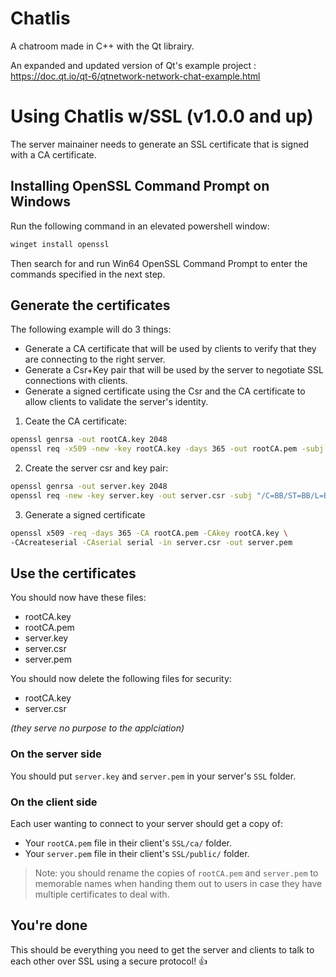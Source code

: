 # Chatlis

A chatroom made in C++ with the Qt librairy.

An expanded and updated version of Qt's example project : https://doc.qt.io/qt-6/qtnetwork-network-chat-example.html

# Using Chatlis w/SSL (v1.0.0 and up)

The server mainainer needs to generate an SSL certificate that is signed with a CA certificate. 

## Installing OpenSSL Command Prompt on Windows

Run the following command in an elevated powershell window:

```sh
winget install openssl
```

Then search for and run Win64 OpenSSL Command Prompt to enter the commands specified in the next step.

## Generate the certificates

The following example will do 3 things:

- Generate a CA certificate that will be used by clients to verify that they are connecting to the right server.
- Generate a Csr+Key pair that will be used by the server to negotiate SSL connections with clients.
- Generate a signed certificate using the Csr and the CA certificate to allow clients to validate the server's identity.

1. Ceate the CA certificate:

```sh
openssl genrsa -out rootCA.key 2048
openssl req -x509 -new -key rootCA.key -days 365 -out rootCA.pem -subj "/C=AA/ST=AA/L=AA/O=AA Ltd/OU=AA/CN=AA/emailAddress=aa@aa.com"
```

2. Create the server csr and key pair:

```sh
openssl genrsa -out server.key 2048
openssl req -new -key server.key -out server.csr -subj "/C=BB/ST=BB/L=BB/O=BB Ltd/OU=BB/CN=BB/emailAddress=bb@bb.com"
```

3. Generate a signed certificate

```sh
openssl x509 -req -days 365 -CA rootCA.pem -CAkey rootCA.key \
-CAcreateserial -CAserial serial -in server.csr -out server.pem
```

## Use the certificates

You should now have these files:

- rootCA.key
- rootCA.pem
- server.key
- server.csr
- server.pem

You should now delete the following files for security:
- rootCA.key
- server.csr

*(they serve no purpose to the applciation)*

### On the server side

You should put `server.key` and `server.pem` in your server's `SSL` folder.

### On the client side

Each user wanting to connect to your server should get a copy of:

- Your `rootCA.pem` file in their client's `SSL/ca/` folder.
- Your `server.pem` file in their client's `SSL/public/` folder.

> Note: you should rename the copies of `rootCA.pem` and `server.pem` to memorable names when handing them out to users in case they have multiple certificates to deal with.

## You're done
This should be everything you need to get the server and clients to talk to each other over SSL using a secure protocol! 👍